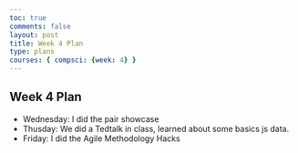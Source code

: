 ```yaml
---
toc: true
comments: false
layout: post
title: Week 4 Plan 
type: plans
courses: { compsci: {week: 4} }
---
```


## Week 4 Plan
- Wednesday: I did the pair showcase
- Thusday: We did a Tedtalk in class, learned about some basics js data.
- Friday: I did the Agile Methodology Hacks